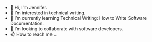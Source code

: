 - 👋 Hi, I’m Jennifer.
- 👀 I’m interested in technical writing. 
- 🌱 I’m currently learning Technical Writing: How to Write Software Documentation.
- 💞️ I’m looking to collaborate with software developers.
- 📫 How to reach me ...

<!---
majmendo/majmendo is a ✨ special ✨ repository because its `README.md` (this file) appears on your GitHub profile.
You can click the Preview link to take a look at your changes.
--->
